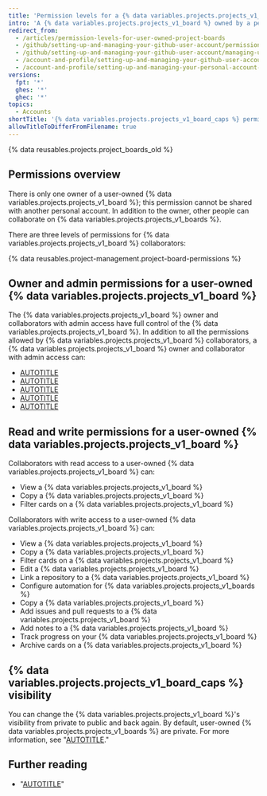 ```yaml
---
title: 'Permission levels for a {% data variables.projects.projects_v1_board %} owned by a personal account'
intro: 'A {% data variables.projects.projects_v1_board %} owned by a personal account has two permission levels: the {% data variables.projects.projects_v1_board %} owner and collaborators.'
redirect_from:
  - /articles/permission-levels-for-user-owned-project-boards
  - /github/setting-up-and-managing-your-github-user-account/permission-levels-for-user-owned-project-boards
  - /github/setting-up-and-managing-your-github-user-account/managing-user-account-settings/permission-levels-for-user-owned-project-boards
  - /account-and-profile/setting-up-and-managing-your-github-user-account/managing-user-account-settings/permission-levels-for-user-owned-project-boards
  - /account-and-profile/setting-up-and-managing-your-personal-account-on-github/managing-personal-account-settings/permission-levels-for-a-project-board-owned-by-a-personal-account
versions:
  fpt: '*'
  ghes: '*'
  ghec: '*'
topics:
  - Accounts
shortTitle: '{% data variables.projects.projects_v1_board_caps %} permissions'
allowTitleToDifferFromFilename: true
---
```


{% data reusables.projects.project_boards_old %}

## Permissions overview

There is only one owner of a user-owned {% data variables.projects.projects_v1_board %}; this permission cannot be shared with another personal account. In addition to the owner, other people can collaborate on {% data variables.projects.projects_v1_boards %}.

There are three levels of permissions for {% data variables.projects.projects_v1_board %} collaborators:

{% data reusables.project-management.project-board-permissions %}

## Owner and admin permissions for a user-owned {% data variables.projects.projects_v1_board %}

The {% data variables.projects.projects_v1_board %} owner and collaborators with admin access have full control of the {% data variables.projects.projects_v1_board %}. In addition to all the permissions allowed by {% data variables.projects.projects_v1_board %} collaborators, a {% data variables.projects.projects_v1_board %} owner and collaborator with admin access can:

* [AUTOTITLE](/account-and-profile/setting-up-and-managing-your-personal-account-on-github/managing-user-account-settings/managing-access-to-your-personal-accounts-project-boards)
* [AUTOTITLE](/issues/organizing-your-work-with-project-boards/managing-project-boards/changing-project-board-visibility)
* [AUTOTITLE](/issues/organizing-your-work-with-project-boards/managing-project-boards/deleting-a-project-board)
* [AUTOTITLE](/issues/organizing-your-work-with-project-boards/managing-project-boards/closing-a-project-board)
* [AUTOTITLE](/issues/organizing-your-work-with-project-boards/managing-project-boards/reopening-a-closed-project-board)

## Read and write permissions for a user-owned {% data variables.projects.projects_v1_board %}

Collaborators with read access to a user-owned {% data variables.projects.projects_v1_board %} can:

* View a {% data variables.projects.projects_v1_board %}
* Copy a {% data variables.projects.projects_v1_board %}
* Filter cards on a {% data variables.projects.projects_v1_board %}

Collaborators with write access to a user-owned {% data variables.projects.projects_v1_board %} can:

* View a {% data variables.projects.projects_v1_board %}
* Copy a {% data variables.projects.projects_v1_board %}
* Filter cards on a {% data variables.projects.projects_v1_board %}
* Edit a {% data variables.projects.projects_v1_board %}
* Link a repository to a {% data variables.projects.projects_v1_board %}
* Configure automation for {% data variables.projects.projects_v1_boards %}
* Copy a {% data variables.projects.projects_v1_board %}
* Add issues and pull requests to a {% data variables.projects.projects_v1_board %}
* Add notes to a {% data variables.projects.projects_v1_board %}
* Track progress on your {% data variables.projects.projects_v1_board %}
* Archive cards on a {% data variables.projects.projects_v1_board %}

## {% data variables.projects.projects_v1_board_caps %} visibility

You can change the {% data variables.projects.projects_v1_board %}'s visibility from private to public and back again. By default, user-owned {% data variables.projects.projects_v1_boards %} are private. For more information, see "[AUTOTITLE](/issues/organizing-your-work-with-project-boards/managing-project-boards/changing-project-board-visibility)."

## Further reading

* "[AUTOTITLE](/account-and-profile/setting-up-and-managing-your-personal-account-on-github/managing-user-account-settings/managing-access-to-your-personal-accounts-project-boards)"
